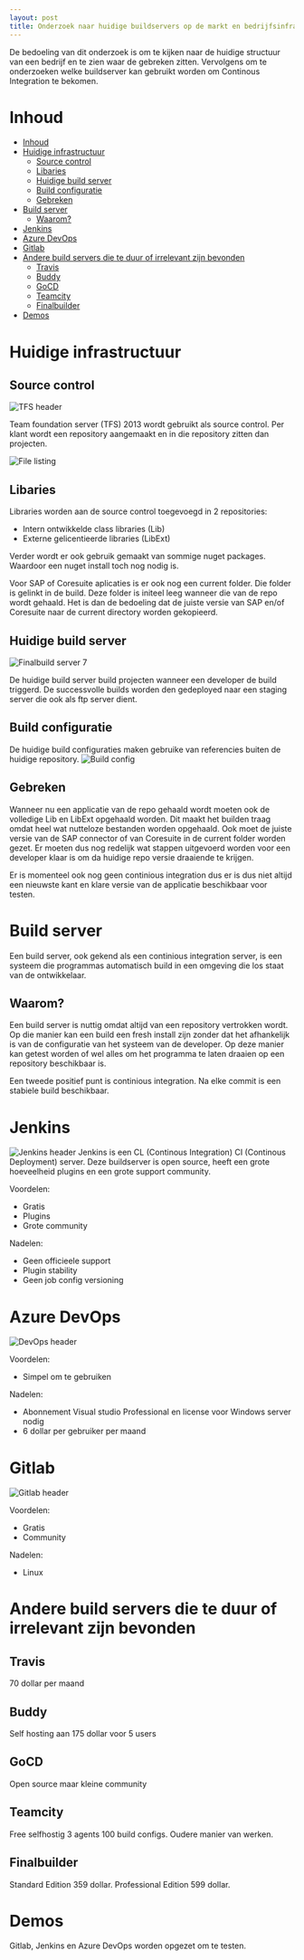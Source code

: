 ```yaml
---
layout: post
title: Onderzoek naar huidige buildservers op de markt en bedrijfsinfrastructuur
---
```


De bedoeling van dit onderzoek is om te kijken naar de huidige structuur van een bedrijf en te zien waar de gebreken zitten. Vervolgens om te onderzoeken welke buildserver kan gebruikt worden om Continous Integration te bekomen.
# Inhoud
<!-- TOC depthFrom:1 depthTo:6 withLinks:1 updateOnSave:1 orderedList:0 -->

- [Inhoud](#inhoud)
- [Huidige infrastructuur](#huidige-infrastructuur)
	- [Source control](#source-control)
	- [Libaries](#libaries)
	- [Huidige build server](#huidige-build-server)
	- [Build configuratie](#build-configuratie)
	- [Gebreken](#gebreken)
- [Build server](#build-server)
	- [Waarom?](#waarom)
- [Jenkins](#jenkins)
- [Azure DevOps](#azure-devops)
- [Gitlab](#gitlab)
- [Andere build servers die te duur of irrelevant zijn bevonden](#andere-build-servers-die-te-duur-of-irrelevant-zijn-bevonden)
	- [Travis](#travis)
	- [Buddy](#buddy)
	- [GoCD](#gocd)
	- [Teamcity](#teamcity)
	- [Finalbuilder](#finalbuilder)
- [Demos](#demos)

<!-- /TOC -->

# Huidige infrastructuur
## Source control
![TFS header](/assets/tfsheader.png)

Team foundation server (TFS) 2013 wordt gebruikt als source control. Per klant wordt een repository aangemaakt en in die repository zitten dan projecten.

![File listing](/assets/brfiles.png)


## Libaries
Libraries worden aan de source control toegevoegd in 2 repositories:
- Intern ontwikkelde class libraries (Lib)
- Externe gelicentieerde libraries (LibExt)

Verder wordt er ook gebruik gemaakt van sommige nuget packages. Waardoor een nuget install toch nog nodig is.

Voor SAP of Coresuite aplicaties is er ook nog een current folder. Die folder is gelinkt in de build. Deze folder is initeel leeg wanneer die van de repo wordt gehaald. Het is dan de bedoeling dat de juiste versie van SAP en/of Coresuite naar de current directory worden gekopieerd.

## Huidige build server
![Finalbuild server 7](/assets/finalbuildheader.png)

De huidige build server build projecten wanneer een developer de build triggerd. De successvolle builds worden den gedeployed naar een staging server die ook als ftp server dient.

## Build configuratie
De huidige build configuraties maken gebruike van referencies buiten de huidige repository.
![Build config](/assets/libref.png)

## Gebreken

Wanneer nu een applicatie van de repo gehaald wordt moeten ook de volledige Lib en LibExt opgehaald worden. Dit maakt het builden traag omdat heel wat nutteloze bestanden worden opgehaald. Ook moet de juiste versie van de SAP connector of van Coresuite in de current folder worden gezet. Er moeten dus nog redelijk wat stappen uitgevoerd worden voor een developer klaar is om da huidige repo versie draaiende te krijgen.

Er is momenteel ook nog geen continious integration dus er is dus niet altijd een nieuwste kant en klare versie van de applicatie beschikbaar voor testen.

# Build server
Een build server, ook gekend als een continious integration server, is een systeem die programmas automatisch build in een omgeving die los staat van de ontwikkelaar.

## Waarom?

Een build server is nuttig omdat altijd van een repository vertrokken wordt. Op die manier kan een build een fresh install zijn zonder dat het afhankelijk is van de configuratie van het systeem van de developer. Op deze manier kan getest worden of wel alles om het programma te laten draaien op een repository beschikbaar is.

Een tweede positief punt is continious integration. Na elke commit is een stabiele build beschikbaar.
# Jenkins
![Jenkins header](/assets/jenkinsheader.png)
Jenkins is een CL (Continous Integration) CI (Continous Deployment) server. Deze buildserver is open source, heeft een grote hoeveelheid plugins en een grote support community.

Voordelen:
- Gratis
- Plugins
- Grote community

Nadelen:
- Geen officieele support
- Plugin stability
- Geen job config versioning


# Azure DevOps
![DevOps header](/assets/azuredevopsheaderalt.png)

Voordelen:
- Simpel om te gebruiken

Nadelen:
- Abonnement Visual studio Professional en license voor Windows server nodig
- 6 dollar per gebruiker per maand

# Gitlab
![Gitlab header](/assets/gitlabheader.png)

Voordelen:
- Gratis
- Community

Nadelen:
- Linux

# Andere build servers die te duur of irrelevant zijn bevonden

## Travis
70 dollar per maand
## Buddy
Self hosting aan 175 dollar voor 5 users
## GoCD
Open source maar kleine community
## Teamcity
Free selfhostig 3 agents 100 build configs. Oudere manier van werken.
## Finalbuilder
Standard Edition 359 dollar.
Professional Edition 599 dollar.

# Demos

Gitlab, Jenkins en Azure DevOps worden opgezet om te testen.

